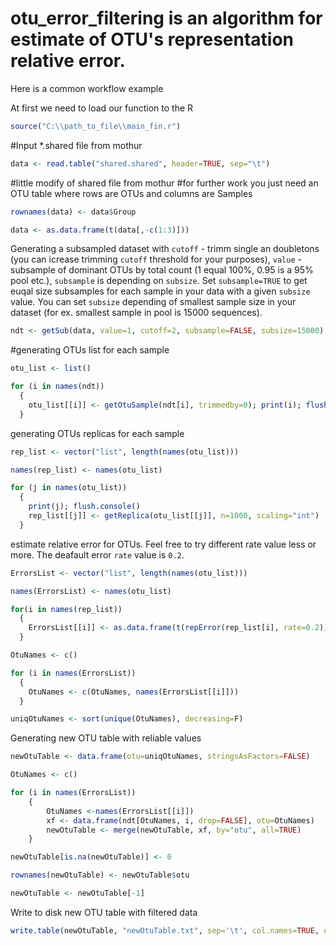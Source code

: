 # otu_error_filtering is an algorithm for estimate of OTU's representation relative error. 
Here is a common workflow example

At first we need to load our function to the R

```R
source("C:\\path_to_file\\main_fin.r")
```

#Input *.shared file from mothur

```R
data <- read.table("shared.shared", header=TRUE, sep="\t")
```

#little modify of shared file from mothur
#for further work you just need an OTU table where rows are OTUs and columns are Samples

```R
rownames(data) <- data$Group

data <- as.data.frame(t(data[,-c(1:3)]))
```

Generating a subsampled dataset with `cutoff` - trimm single an doubletons (you can icrease trimming `cutoff` threshold for your purposes), `value` - subsample of dominant OTUs by total count (1 equal 100%, 0.95 is a 95% pool etc.), `subsample` is depending on `subsize`. Set `subsample=TRUE` to get euqal size subsamples for each sample in your data with a given `subsize` value. You can set `subsize` depending of smallest sample size in your dataset (for ex. smallest sample in pool is 15000 sequences).

```R
ndt <- getSub(data, value=1, cutoff=2, subsample=FALSE, subsize=15000)
```

#generating OTUs list for each sample

```R
otu_list <- list()

for (i in names(ndt))
  {
    otu_list[[i]] <- getOtuSample(ndt[i], trimmedby=0); print(i); flush.console()
  }
```

generating OTUs replicas for each sample

```R
rep_list <- vector("list", length(names(otu_list)))

names(rep_list) <- names(otu_list)

for (j in names(otu_list))
  {  
    print(j); flush.console()
    rep_list[[j]] <- getReplica(otu_list[[j]], n=1000, scaling="int")
  }
```

estimate relative error for OTUs. Feel free to try different rate value less or more. The deafault error `rate` value is `0.2`.

```R
ErrorsList <- vector("list", length(names(otu_list)))

names(ErrorsList) <- names(otu_list)

for(i in names(rep_list))
  {
    ErrorsList[[i]] <- as.data.frame(t(repError(rep_list[i], rate=0.2)))
  }

OtuNames <- c()

for (i in names(ErrorsList))
  {
    OtuNames <- c(OtuNames, names(ErrorsList[[i]]))
  }

uniqOtuNames <- sort(unique(OtuNames), decreasing=F)
```

Generating new OTU table with reliable values

```R
newOtuTable <- data.frame(otu=uniqOtuNames, stringsAsFactors=FALSE)

OtuNames <- c()

for (i in names(ErrorsList))
	{
		OtuNames <-names(ErrorsList[[i]])
		xf <- data.frame(ndt[OtuNames, i, drop=FALSE], otu=OtuNames)
		newOtuTable <- merge(newOtuTable, xf, by="otu", all=TRUE)
	}

newOtuTable[is.na(newOtuTable)] <- 0

rownames(newOtuTable) <- newOtuTable$otu

newOtuTable <- newOtuTable[-1]
```

Write to disk new OTU table with filtered data

```R
write.table(newOtuTable, "newOtuTable.txt", sep='\t', col.names=TRUE, quote=FALSE)
```

